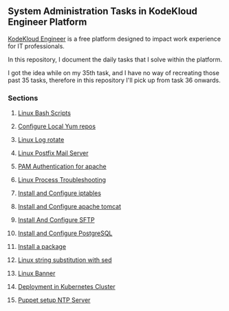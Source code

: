 ## System Administration Tasks in KodeKloud Engineer Platform

 [KodeKloud Engineer](https://www.kodekloud-engineer.com/) is a free platform designed to impact work experience for IT professionals.

 In this repository, I document the daily tasks that I solve within the platform. 

 I got the idea while on my 35th task, and I have no way of recreating those past 35 tasks, therefore in this repository I'll pick up from task 36 onwards.

### Sections

1. [Linux Bash Scripts]( https://github.com/fred-juma/Kodekloud-Engineer-Tasks/tree/main/KodeKloud%20System%20Administrator/01.%20Linux%20Bash%20Scripts)


2. [Configure Local Yum repos](https://github.com/fred-juma/Kodekloud-System-Administrator/tree/main/KodeKloud%20System%20Administrator/02.%20Configure%20Local%20Yum%20repos)

3. [Linux Log rotate](https://github.com/fred-juma/Kodekloud-System-Administrator/tree/main/KodeKloud%20System%20Administrator/03.%20Linux%20LogRotate)

4. [Linux Postfix Mail Server](https://github.com/fred-juma/Kodekloud-System-Administrator/tree/main/KodeKloud%20System%20Administrator/04.%20Linux%20Postfix%20Mail%20Server)

5. [PAM Authentication for apache](https://github.com/fred-juma/Kodekloud-Engineer-Tasks/tree/main/KodeKloud%20System%20Administrator/05.%20PAM%20Authentication%20for%20apache)

6. [Linux Process Troubleshooting](https://github.com/fred-juma/Kodekloud-System-Administrator/tree/main/KodeKloud%20System%20Administrator/06.%20Linux%20Process%20Troubleshooting)

7. [Install and Configure iptables](https://github.com/fred-juma/Kodekloud-System-Administrator/tree/main/KodeKloud%20System%20Administrator/07%20-%20Install%20and%20configure%20iptables)

8. [Install and Configure apache tomcat](https://github.com/fred-juma/Kodekloud-Engineer-Tasks/tree/main/KodeKloud%20System%20Administrator/08.%20Install%20and%20configure%20apache%20tomcat)

9. [Install And Configure SFTP](https://github.com/fred-juma/Kodekloud-Engineer-Tasks/tree/main/KodeKloud%20System%20Administrator/09.%20Install%20And%20Configure%20SFTP)

10. [Install and Configure PostgreSQL](https://github.com/fred-juma/Kodekloud-Engineer-Tasks/tree/main/KodeKloud%20System%20Administrator/10.%20Install%20and%20Configure%20PostgreSQL)

11. [Install a package](https://github.com/fred-juma/Kodekloud-Engineer-Tasks/tree/main/KodeKloud%20System%20Administrator/11.%20Install%20a%20package)

12. [Linux string substitution with sed](https://github.com/fred-juma/Kodekloud-Engineer-Tasks/tree/main/KodeKloud%20System%20Administrator/12.%20Linux%20string%20substitute%20sed)

13. [Linux Banner](https://github.com/fred-juma/Kodekloud-Engineer-Tasks/tree/main/KodeKloud%20System%20Administrator/13.%20Linux%20Banner)

14. [Deployment in Kubernetes Cluster ](https://github.com/fred-juma/Kodekloud-Engineer-Tasks/tree/main/kodekloud%20DevOps%20Engineer/01.%20Create%20Deployments%20in%20Kubernetes%20Cluster)

15. [Puppet setup NTP Server](https://github.com/fred-juma/Kodekloud-Engineer-Tasks/blob/main/kodekloud%20DevOps%20Engineer/02.%20Puppet%20Setup%20NTP%20Server/puppet%20setup%20ntp%20server.md)
